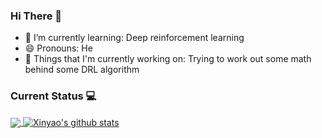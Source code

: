 ### Hi There 👋

- 🌱 I’m currently learning: Deep reinforcement learning
- 😄 Pronouns: He
- 💼 Things that I'm currently working on: Trying to work out some math behind some DRL algorithm

### Current Status 💻

<a href="https://github.com/siriusctrl?tab=repositories">
  <img align="center" src="https://github-readme-stats.vercel.app/api/top-langs/?username=siriusctrl&hide_langs_below=1&theme=onedark&hide=html" />
</a>

<a href="https://github.com/siriusctrl?tab=repositories">
 <img align="center" src="https://github-readme-stats.vercel.app/api?username=siriusctrl&show_icons=true&line_height=40&theme=onedark" alt="Xinyao's github stats"/>
</a>
